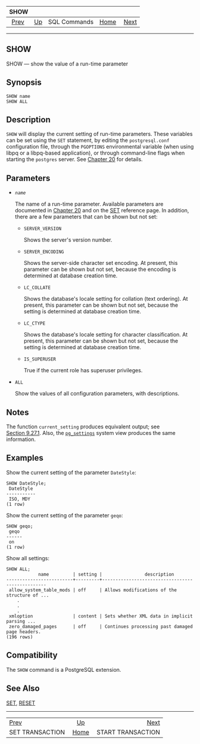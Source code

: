 <!--?xml version="1.0" encoding="UTF-8" standalone="no"?-->

|                         SHOW                        |                                        |              |                                                       |                                                         |
| :-------------------------------------------------: | :------------------------------------- | :----------: | ----------------------------------------------------: | ------------------------------------------------------: |
| [Prev](sql-set-transaction.html "SET TRANSACTION")  | [Up](sql-commands.html "SQL Commands") | SQL Commands | [Home](index.html "PostgreSQL 17devel Documentation") |  [Next](sql-start-transaction.html "START TRANSACTION") |

***

[]()

## SHOW

SHOW — show the value of a run-time parameter

## Synopsis

    SHOW name
    SHOW ALL

## Description

`SHOW` will display the current setting of run-time parameters. These variables can be set using the `SET` statement, by editing the `postgresql.conf` configuration file, through the `PGOPTIONS` environmental variable (when using libpq or a libpq-based application), or through command-line flags when starting the `postgres` server. See [Chapter 20](runtime-config.html "Chapter 20. Server Configuration") for details.

## Parameters

*   *`name`*

    The name of a run-time parameter. Available parameters are documented in [Chapter 20](runtime-config.html "Chapter 20. Server Configuration") and on the [SET](sql-set.html "SET") reference page. In addition, there are a few parameters that can be shown but not set:

    *   `SERVER_VERSION`

        Shows the server's version number.

    *   `SERVER_ENCODING`

        Shows the server-side character set encoding. At present, this parameter can be shown but not set, because the encoding is determined at database creation time.

    *   `LC_COLLATE`

        Shows the database's locale setting for collation (text ordering). At present, this parameter can be shown but not set, because the setting is determined at database creation time.

    *   `LC_CTYPE`

        Shows the database's locale setting for character classification. At present, this parameter can be shown but not set, because the setting is determined at database creation time.

    *   `IS_SUPERUSER`

        True if the current role has superuser privileges.

*   `ALL`

    Show the values of all configuration parameters, with descriptions.

## Notes

The function `current_setting` produces equivalent output; see [Section 9.27.1](functions-admin.html#FUNCTIONS-ADMIN-SET "9.27.1. Configuration Settings Functions"). Also, the [`pg_settings`](view-pg-settings.html "54.24. pg_settings") system view produces the same information.

## Examples

Show the current setting of the parameter `DateStyle`:

    SHOW DateStyle;
     DateStyle
    -----------
     ISO, MDY
    (1 row)

Show the current setting of the parameter `geqo`:

    SHOW geqo;
     geqo
    ------
     on
    (1 row)

Show all settings:

    SHOW ALL;
                name         | setting |                description
    -------------------------+---------+-------------------------------------------------
     allow_system_table_mods | off     | Allows modifications of the structure of ...
        .
        .
        .
     xmloption               | content | Sets whether XML data in implicit parsing ...
     zero_damaged_pages      | off     | Continues processing past damaged page headers.
    (196 rows)

## Compatibility

The `SHOW` command is a PostgreSQL extension.

## See Also

[SET](sql-set.html "SET"), [RESET](sql-reset.html "RESET")

***

|                                                     |                                                       |                                                         |
| :-------------------------------------------------- | :---------------------------------------------------: | ------------------------------------------------------: |
| [Prev](sql-set-transaction.html "SET TRANSACTION")  |         [Up](sql-commands.html "SQL Commands")        |  [Next](sql-start-transaction.html "START TRANSACTION") |
| SET TRANSACTION                                     | [Home](index.html "PostgreSQL 17devel Documentation") |                                       START TRANSACTION |
